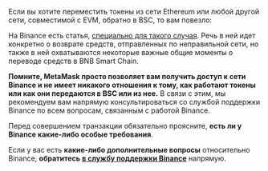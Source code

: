Если вы хотите переместить токены из сети Ethereum или любой другой сети, совместимой с EVM, обратно в BSC, то вам повезло:


На Binance есть статья, [специально для такого случая](https://academy.binance.com/en/articles/how-to-recover-crypto-transferred-to-the-wrong-network-on-binance). Речь в ней идет конкретно о возврате средств, отправленных по неправильной сети, но также в ней охватываются некоторые важные общие моменты о переводе средств в BNB Smart Chain. 


**Помните, MetaMask просто позволяет вам получить доступ к сети Binance и не имеет никакого отношения к тому, как работают токены или как они передаются в BSC или из нее.** В связи с этим, мы рекомендуем вам напрямую консультироваться со службой поддержки Binance по всем вопросам, связанным с работой Binance.


Перед совершением транзакции обязательно проясните, **есть ли у Binance какие-либо особые требования**.


Если у вас есть **какие-либо дополнительные вопросы** относительно Binance, **обратитесь** **[в службу поддержки Binance](https://www.binance.com/en/support)** напрямую.

